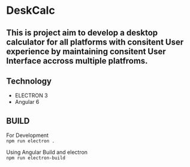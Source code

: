 # DeskCalc
<h2> This is project aim to develop a desktop calculator for all platforms with consitent User experience by maintaining consitent User Interface accross multiple platfroms.</h2>

## Technology 
<ul>
<li>ELECTRON 3</li>
<li>Angular 6</li>
</ul>

## BUILD
For Development </br>
<code>npm run electron .</code>

Using Angular Build and electron </br>
<code>npm run electron-build </code>
